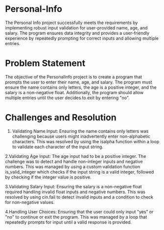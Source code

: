 # Personal-Info
The Personal Info project successfully meets the requirements by implementing robust input validation for user-provided name, age, and salary. The program ensures data integrity and provides a user-friendly experience by repeatedly prompting for correct inputs and allowing multiple entries. 
# Problem Statement
The objective of the PersonalInfo project is to create a program that prompts the user to enter their name, age, and salary. The program must ensure the name contains only letters, the age is a positive integer, and the salary is a non-negative float. Additionally, the program should allow multiple entries until the user decides to exit by entering "no".
# Challenges and Resolution
1. Validating Name Input: Ensuring the name contains only letters was challenging because users might inadvertently enter non-alphabetic characters. This was resolved by using the isalpha function within a loop to validate each character of the input string.

2.Validating Age Input: The age input had to be a positive integer. The challenge was to detect and handle non-integer inputs and negative numbers. This was managed by using a custom validation function is_valid_integer which checks if the input string is a valid integer, followed by checking if the integer value is positive.

3.Validating Salary Input: Ensuring the salary is a non-negative float required handling invalid float inputs and negative numbers. This was resolved by using cin.fail to detect invalid inputs and a condition to check for non-negative values.

4.Handling User Choices: Ensuring that the user could only input "yes" or "no" to continue or exit the program. This was managed by a loop that repeatedly prompts for input until a valid response is provided.
